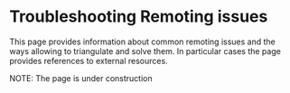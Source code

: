 Troubleshooting Remoting issues
====

This page provides information about common remoting issues and the ways allowing to triangulate and solve them.
In particular cases the page provides references to external resources.

NOTE: The page is under construction